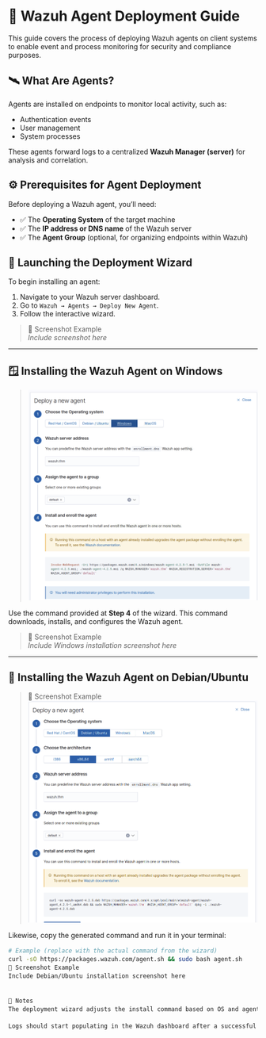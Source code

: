 
# 📘 Wazuh Agent Deployment Guide

This guide covers the process of deploying Wazuh agents on client systems to enable event and process monitoring for security and compliance purposes.

## 🛰️ What Are Agents?

Agents are installed on endpoints to monitor local activity, such as:

- Authentication events
- User management
- System processes

These agents forward logs to a centralized **Wazuh Manager (server)** for analysis and correlation.

## ⚙️ Prerequisites for Agent Deployment

Before deploying a Wazuh agent, you’ll need:

- ✅ The **Operating System** of the target machine
- ✅ The **IP address or DNS name** of the Wazuh server
- ✅ The **Agent Group** (optional, for organizing endpoints within Wazuh)

## 🚀 Launching the Deployment Wizard

To begin installing an agent:

1. Navigate to your Wazuh server dashboard.
2. Go to `Wazuh → Agents → Deploy New Agent`.
3. Follow the interactive wizard.

> 📸 Screenshot Example  
> *Include screenshot here*

---

## 🪟 Installing the Wazuh Agent on Windows
> ![Wazuh Deployment Wizard Screenshot](./Deploy_agent_windows.png)

Use the command provided at **Step 4** of the wizard. This command downloads, installs, and configures the Wazuh agent.

> 📸 Screenshot Example  
> *Include Windows installation screenshot here*

---

## 🐧 Installing the Wazuh Agent on Debian/Ubuntu
> 📸 Screenshot Example  
> ![Wazuh Deployment Wizard Screenshot](./Deploy_agent.png)

Likewise, copy the generated command and run it in your terminal:

```bash
# Example (replace with the actual command from the wizard)
curl -sO https://packages.wazuh.com/agent.sh && sudo bash agent.sh
📸 Screenshot Example
Include Debian/Ubuntu installation screenshot here


📌 Notes
The deployment wizard adjusts the install command based on OS and agent group.

Logs should start populating in the Wazuh dashboard after a successful install.

